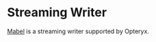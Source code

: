# Streaming Writer

[Mabel](https://github.com/mabel-dev/mabel) is a streaming writer supported by Opteryx.